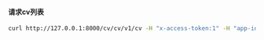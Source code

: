 
#### 请求cv列表 


```bash
curl http://127.0.0.1:8000/cv/cv/v1/cv -H "x-access-token:1" -H "app-id:1" -H "user-id:1" -H "x-request-id:1" -H "device-id:1"
```
